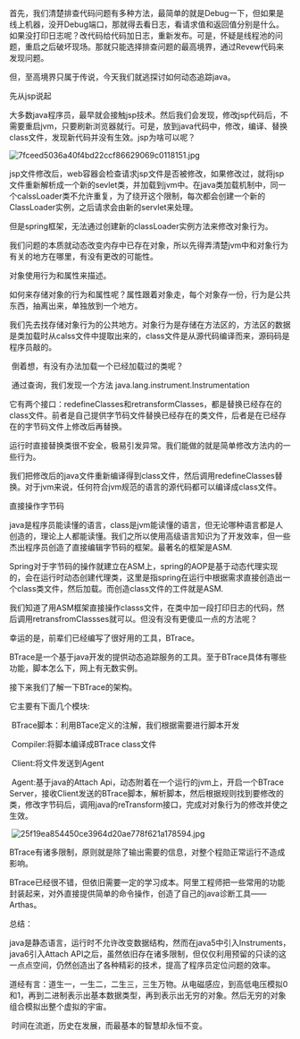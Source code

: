 首先，我们清楚排查代码问题有多种方法，最简单的就是Debug一下，但如果是线上机器，没开Debug端口，那就得去看日志，看请求值和返回值分别是什么。如果没打印日志呢？改代码给代码加日志，重新发布。可是，怀疑是线程池的问题，重启之后破坏现场。那就只能选择排查问题的最高境界，通过Revew代码来发现问题。

但，至高境界只属于传说，今天我们就逃探讨如何动态追踪java。

先从jsp说起

大多数java程序员，最早就会接触jsp技术。然后我们会发现，修改jsp代码后，不需要重启jvm，只要刷新浏览器就行。可是，放到java代码中，修改，编译、替换class文件，发现新代码并没有生效。jsp为啥可以呢？

![7fceed5036a40f4bd22ccf86629069c0118151.jpg](file:///C:\Users\H0137197\AppData\Local\Temp\msohtmlclip1\01\clip_image002.jpg)

jsp文件修改后，web容器会检查请求jsp文件是否被修改，如果修改过，就将jsp文件重新解析成一个新的sevlet类，并加载到jvm中。在java类加载机制中，同一个calssLoader类不允许重复，为了绕开这个限制，每次都会创建一个新的ClassLoader实例，之后请求会由新的servlet来处理。

但是spring框架，无法通过创建新的classLoader实例方法来修改对象行为。

我们问题的本质就动态改变内存中已存在对象，所以先得弄清楚jvm中和对象行为有关的地方在哪里，有没有更改的可能性。

对象使用行为和属性来描述。

如何来存储对象的行为和属性呢？属性跟着对象走，每个对象存一份，行为是公共东西，抽离出来，单独放到一个地方。

我们先去找存储对象行为的公共地方。对象行为是存储在方法区的，方法区的数据是类加载时从calss文件中提取出来的，class文件是从源代码编译而来，源码码是程序员敲的。

​    倒着想，有没有办法加载一个已经加载过的类呢？

​    通过查询，我们发现一个方法 java.lang.instrument.Instrumentation

它有两个接口：redefineClasses和retransformClasses，都是替换已经存在的class文件。前者是自己提供字节码文件替换已经存在的类文件，后者是在已经存在的字节码文件上修改后再替换。

运行时直接替换类很不安全，极易引发异常。我们能做的就是简单修改方法内的一些行为。

我们把修改后的java文件重新编译得到class文件，然后调用redefineClasses替换。对于jvm来说，任何符合jvm规范的语言的源代码都可以编译成class文件。

直接操作字节码

java是程序员能读懂的语言，class是jvm能读懂的语言，但无论哪种语言都是人创造的，理论上人都能读懂。我们之所以使用高级语言知识为了开发效率，但一些杰出程序员创造了直接编辑字节码的框架。最著名的框架是ASM.

Spring对于字节码的操作就建立在ASM上，spring的AOP是基于动态代理实现的，会在运行时动态创建代理类，这里是指spring在运行中根据需求直接创造出一个class类文件，然后加载。而创造class文件的工件就是ASM.

我们知道了用ASM框架直接操作classs文件，在类中加一段打印日志的代码，然后调用retransfromClassses就可以。但没有没有更傻瓜一点的方法呢？

幸运的是，前辈们已经编写了很好用的工具，BTrace。

BTrace是一个基于java开发的提供动态追踪服务的工具。至于BTrace具体有哪些功能，脚本怎么下，网上有无数实例。

接下来我们了解一下BTrace的架构。

它主要有下面几个模块:

​    BTrace脚本：利用BTace定义的注解，我们根据需要进行脚本开发

​    Compiler:将脚本编译成BTrace class文件

​    Client:将文件发送到Agent

​    Agent:基于java的Attach Api，动态附着在一个运行的jvm上，开启一个BTrace Server，接收Client发送的BTrace脚本，解析脚本，然后根据规则找到要修改的类，修改字节码后，调用java的reTransform接口，完成对对象行为的修改并使之生效。

​    ![25f19ea854450ce3964d20ae778f621a178594.jpg](file:///C:\Users\H0137197\AppData\Local\Temp\msohtmlclip1\01\clip_image004.jpg)

BTrace有诸多限制，原则就是除了输出需要的信息，对整个程勋正常运行不造成影响。

BTrace已经很不错，但依旧需要一定的学习成本。阿里工程师把一些常用的功能封装起来，对外直接提供简单的命令操作，创造了自己的java诊断工具——Arthas。

总结：

​    java是静态语言，运行时不允许改变数据结构，然而在java5中引入Instruments，java6引入Attach API之后，虽然依旧存在诸多限制，但仅仅利用预留的只读的这一点点空间，仍然创造出了各种精彩的技术，提高了程序员定位问题的效率。

​    道经有言：道生一，一生二，二生三，三生万物。从电磁感应，到高低电压模拟0和1，再到二进制表示出基本数据类型，再到表示出无穷的对象。然后无穷的对象组合模拟出整个虚拟的宇宙。

​    时间在流逝，历史在发展，而最基本的智慧却永恒不变。